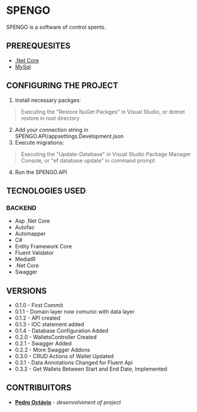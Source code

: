 # SPENGO
SPENGO is a software of control spents.
## PREREQUESITES
* [.Net Core](https://dotnet.microsoft.com/download)
* [MySql](https://www.mysql.com/)
## CONFIGURING THE PROJECT
1) Install necessary packges:
> Executing the "Restore NuGet Packges" in Visual Studio, or dotnet restore in root directory
2) Add your connection string in SPENGO.API/appsettings.Development.json
3) Execute migrations:
> Executing the "Update-Database" in Visual Studio Package Manager Console, or "ef database update" in command prompt
4) Run the SPENGO.API
## TECNOLOGIES USED
### BACKEND
* Asp .Net Core
* Autofac
* Automapper
* C#
* Entity Framework Core
* Fluent Validator
* MediatR
* .Net Core
* Swagger
## VERSIONS
* 0.1.0 - First Commit
* 0.1.1 - Domain layer now comunic with data layer
* 0.1.2 - API created
* 0.1.3 - IOC statement added
* 0.1.4 - Database Configuration Added
* 0.2.0 - WalletsController Created
* 0.2.1 - Swagger Added
* 0.2.2 - More Swagger Addons
* 0.3.0 - CRUD Actions of Wallet Updated
* 0.3.1 - Data Annotations Changed for Fluent Api
* 0.3.2 - Get Wallets Between Start and End Date, Implemented
## CONTRIBUITORS
* [**Pedro Octávio**](https://github.com/pedro-octavio) - *desenvolviment of project*
